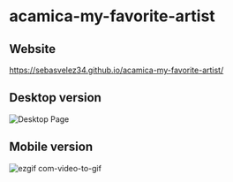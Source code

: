 # acamica-my-favorite-artist

## Website
https://sebasvelez34.github.io/acamica-my-favorite-artist/
## Desktop version
![Desktop Page](https://user-images.githubusercontent.com/38864911/81511846-bd554380-92e1-11ea-9c86-8374e7e3350a.PNG)
## Mobile version
![ezgif com-video-to-gif](https://user-images.githubusercontent.com/38864911/81511832-a7e01980-92e1-11ea-86f9-d03d2cbed0e1.gif)
